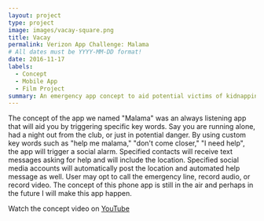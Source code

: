 ```yaml
---
layout: project
type: project
image: images/vacay-square.png
title: Vacay
permalink: Verizon App Challenge: Malama
# All dates must be YYYY-MM-DD format!
date: 2016-11-17
labels:
  - Concept
  - Mobile App
  - Film Project
summary: An emergency app concept to aid potential victims of kidnapping, harassment, and/or assult.
---
```


The concept of the app we named "Malama" was an always listening app that will aid you by triggering specific key words. Say you are running alone, had a night out from the club, or just in potential danger. By using custom key words such as "help me malama," "don't come closer," "I need help", the app will trigger a social alarm. Specified contacts will receive text messages asking for help and will include the location. Specified social media accounts will automatically post the location and automated help message as well. User may opt to call the emergency line, record audio, or record video. The concept of this phone app is still in the air and perhaps in the future I will make this app happen.  
 
Watch the concept video on <a href="https://youtu.be/OXeyv5PitrQ">YouTube</a>
